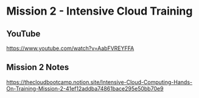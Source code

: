 # Mission 2 - Intensive Cloud Training

## YouTube

https://www.youtube.com/watch?v=AabFVREYFFA

## Mission 2 Notes

https://thecloudbootcamp.notion.site/Intensive-Cloud-Computing-Hands-On-Training-Mission-2-41ef12addba74861bace295e50bb70e9
